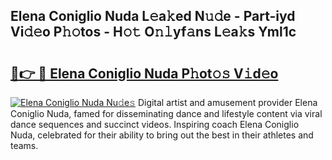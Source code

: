 ## Elena Coniglio Nuda L𝚎a𝚔ed N𝚞𝚍e - Part-iyd Vi𝚍𝚎o P𝚑𝚘tos - H𝚘𝚝 O𝚗𝚕yf𝚊ns L𝚎a𝚔s Yml1c

# <h2><a href="http://kf1zp4b.oniu.top/?m=Elena+Coniglio+Nuda">🔗👉 🔴 Elena Coniglio Nuda P𝚑ot𝚘𝚜 V𝚒d𝚎o</a></h2>

[![Elena Coniglio Nuda Nu𝚍e𝚜](https://i.imgur.com/0qMVB7G.gif)](http://kf1zp4b.oniu.top/?m=Elena+Coniglio+Nuda)
Digital artist and amusement provider Elena Coniglio Nuda, famed for disseminating dance and lifestyle content via viral dance sequences and succinct videos. Inspiring coach Elena Coniglio Nuda, celebrated for their ability to bring out the best in their athletes and teams.  
